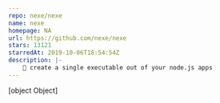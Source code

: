 ```yaml
---
repo: nexe/nexe
name: nexe
homepage: NA
url: https://github.com/nexe/nexe
stars: 13121
starredAt: 2019-10-06T18:54:54Z
description: |-
    🎉 create a single executable out of your node.js apps
---
```


[object Object]
